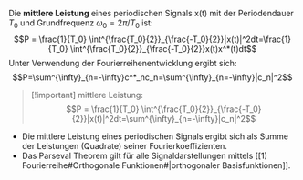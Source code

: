 Die **mittlere Leistung** eines periodischen Signals x(t) mit der Periodendauer $T_0$ und Grundfrequenz $ω_0 = 2π / T_0$ ist:
$$P = \frac{1}{T_0} \int^{\frac{T_0}{2}}_{\frac{-T_0}{2}}|x(t)|^2dt=\frac{1}{T_0} \int^{\frac{T_0}{2}}_{\frac{-T_0}{2}}x(t)x^*(t)dt$$
Unter Verwendung der Fourierreihenentwicklung ergibt sich:
$$P=\sum^{\infty}_{n=-\infty}c^*_nc_n=\sum^{\infty}_{n=-\infty}|c_n|^2$$
>[!important] mittlere Leistung:
>$$P = \frac{1}{T_0} \int^{\frac{T_0}{2}}_{\frac{-T_0}{2}}|x(t)|^2dt=\sum^{\infty}_{n=-\infty}|c_n|^2$$

- Die mittlere Leistung eines periodischen Signals ergibt sich als Summe der Leistungen (Quadrate) seiner Fourierkoeffizienten. 
- Das Parseval Theorem gilt für alle Signaldarstellungen mittels [[1) Fourierreihe#Orthogonale Funktionen#|orthogonaler Basisfunktionen]].